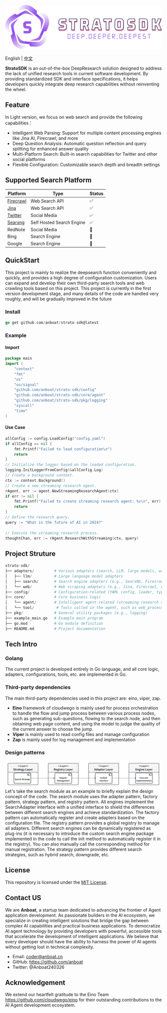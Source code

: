 ![StratoSDK-Light](assets/logo.png)

English | [中文](README.zh_CN.md)

**StratoSDK** is an out-of-the-box DeepResearch solution designed to address the lack of unified research tools in current software development. By providing standardized SDK and interface specifications, it helps developers quickly integrate deep research capabilities without reinventing the wheel.

## Feature
In Light version, we focus on web search and provide the following capabilities：
- Intelligent Web Parsing: Support for multiple content processing engines like Jina AI, Firecrawl, and more
- Deep Question Analysis: Automatic question reflection and query splitting for enhanced answer quality
- Multi-Platform Search: Built-in search capabilities for Twitter and other social platforms
- Flexible Configuration: Customizable search depth and breadth settings

## Supported Search Platform
| Platform               | Type                      |    Status   |
| ---------------------- |---------------------------| ----------- |
| [Firecrawl](https://www.firecrawl.dev)               | Web Search API            |    :white_check_mark:   |
| [Jina](https://jina.ai)               | Web Search API            |    :white_check_mark:   |
| [Twitter](https://x.com/home)               | Social Media              |    :white_check_mark:   |
| [Searxng](https://github.com/searxng/searxng)               | Self Hosted Search Engine |    :white_check_mark:   |
| RedNote               | Social Media                   |    :construction:   |
| Bing               |  Search Engine |    :construction:   |
| Google               | Search Engine |    :construction:   |


## QuickStart
This project is mainly to realize the deepsearch function conveniently and quickly, and provides a high degree of configuration customization. Users can expand and develop their own third-party search tools and web crawling tools based on this project. This project is currently in the first version development stage, and many details of the code are handled very roughly, and will be gradually improved in the future

### Install
```go
go get github.com/anboat/strato-sdk@latest
```
### Example
#### Import
```go
package main
import (
    "context"
    "fmt"
    "os"
    "os/signal"
    "github.com/anboat/strato-sdk/config"
    "github.com/anboat/strato-sdk/core/agent"
    "github.com/anboat/strato-sdk/pkg/logging"
    "syscall"
    "time"
)
```
#### Use Case
```go
allConfig := config.LoadConfig("config.yaml")
if allConfig == nil {
    fmt.Printf("Failed to load configuration\n")
    return
}
// Initialize the logger based on the loaded configuration.
logging.InitLoggerFromConfig(&allConfig.Log)
// Create a background context.
ctx := context.Background()
// Create a new streaming research agent.
rAgent, err := agent.NewStreamingResearchAgent(ctx)
if err != nil {
    fmt.Printf("Failed to create streaming research agent: %v\n", err)
    return
}
// Define the research query.
query := "What is the future of AI in 2024?"

// Execute the streaming research process.
thoughtChan, err := rAgent.ResearchWithStreaming(ctx, query)

```
## Project Struture
```python
strato-sdk/
├── adapters/         # Various adapters (search, LLM, large models, web scraping, etc.)
│   ├── llm/          # Large language model adapters
│   ├── search/       # Search engine adapters (e.g., SearxNG, Firecrawl, Twitter, etc.)
│   └── web/          # Web scraping adapters (e.g., Jina, Firecrawl, etc.)
├── config/           # Configuration-related (YAML config, loader, type definitions)
├── core/             # Core business logic
│   └── agent/        # Intelligent agent-related (streaming research agent, tools, etc.)
│   └── tool/          # Tools called in the agent, such as web_process_tool for crawling web page content and search_tool for searching
├── pkg/              # General utility packages (e.g., logging)
├── example_main.go   # Example main program
├── go.mod            # Go module definition
├── README.md         # Project documentation
```

## Tech Intro
### Golang
The current project is developed entirely in Go language, and all core logic, adapters, configurations, tools, etc. are implemented in Go.
### Third-party dependencies
The main third-party dependencies used in this project are: eino, viper, zap.
- **Eino** framework of cloudwego is mainly used for process orchestration to handle the flow and jump process between various process nodes, such as generating sub-questions, flowing to the search node, and then obtaining web page content, and using the model to judge the quality of the current answer to choose the jump.
- **Viper** is mainly used to read config files and manage configuration
- **Zap** is mainly used for log management and implementation
### Design patterns
![Design_Arch](assets/design_arch.png)
Let's take the search module as an example to briefly explain the design concept of the code. The search module uses the adapter pattern, factory pattern, strategy pattern, and registry pattern. All engines implement the SearchAdapter interface with a unified interface to shield the differences between different search engines and achieve standardization. The factory pattern can automatically register and create adapters based on the configuration file. The registry pattern provides a global registry to manage all adapters. Different search engines can be dynamically registered as plug-ins (it is necessary to introduce the custom search engine package implemented in the code to call the init method to automatically register it in the registry). You can also manually call the corresponding method for manual registration. The strategy pattern provides different search strategies, such as hybrid search, downgrade, etc.

## License
This repository is licensed under the [MIT License](LICENSE).
## Contact US
We are **Anboat**, a  startup team dedicated to advancing the frontier of Agent application development. As passionate builders in the AI ecosystem, we specialize in creating intelligent solutions that bridge the gap between complex AI capabilities and practical business applications.
To democratize AI agent technology by providing developers with powerful, accessible tools that accelerate the development of intelligent applications. We believe that every developer should have the ability to harness the power of AI agents without getting lost in technical complexity.
- Email: coder@anboat.cn
- GitHub: https://github.com/anboat
- Twitter: @Anboat240326

## Acknowledgement
We extend our heartfelt gratitude to the Eino Team https://github.com/cloudwego/eino for their outstanding contributions to the AI Agent development ecosystem.






